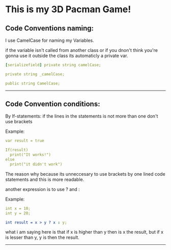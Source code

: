 # This is my 3D Pacman Game!

## Code Conventions naming:

I use CamelCase for naming my Variables.

if the variable isn't called from another class or if you dnon't think you're gonna use it outside the class its automaticly a private var.
```yaml
[serializefield] private string camelCase;

private string _camelCase;

public string CamelCase;
```
-------
## Code Convention conditions:

By If-statements: if the lines in the statements is not more than one don't use brackets

Example:

```yaml
var result = true

If(result)
  print("It works!")
else
  print("it didn't work") 
```


The reason why because its unneccesary to use brackets by one lined code statements and this is more readable.

another expression is to use ? and : 

Example:

```yaml
int x = 10;
int y = 20;

int result = x > y ? x : y;
```

what i am saying here is that if x is higher than y then is x the result, but if x is lesser than y, y is then the result.

-------
